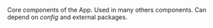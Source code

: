 Core components of the App. Used in many others components. 
Can depend on *config* and external packages.